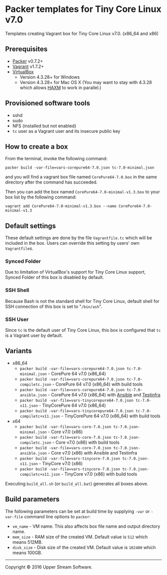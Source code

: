 # Packer templates for Tiny Core Linux v7.0

Templates creating Vagrant box for Tiny Core Linux v7.0. (x86_64 and x86)

## Prerequisites

* [Packer] v0.7.2+
* [Vagrant] v1.7.2+
* [VirtualBox]
	* Version 4.3.28+ for Windows
	* Version 4.3.28+ for Mac OS X (You may want to stay with 4.3.28 which allows [HAXM] to work in parallel.)

[Packer]: https://www.packer.io/ "Packer by HashiCorp"
[Vagrant]: https://www.vagrantup.com/ "Vagrant"
[VirtualBox]: https://www.virtualbox.org/ "Oracle VM VirtualBox"
[HAXM]: https://software.intel.com/en-us/android/articles/intel-hardware-accelerated-execution-manager
        "Intel&reg; Hardware Accelerated Execution Manager"

## Provisioned software tools

* sshd
* sudo
* NFS (installed but not enabled)
* `tc` user as a Vagrant user and its insecure public key

## How to create a box

From the terminal, invoke the following command:

	packer build -var-file=vars-corepure64-7.0.json tc-7.0-minimal.json

and you will find a vagrant box file named `CorePure64-7.0.box`
in the same directory after the command has succeeded.

Then you can add the box named `CorePure64-7.0-minimal-v1.3.box` to your box list
by the following command:

	vagrant add CorePure64-7.0-minimal-v1.3.box --name CorePure64-7.0-minimal-v1.3

## Default settings

These default settings are done by the file `Vagrantfile.tc` which will be included in the box.
Users can override this setting by users' own `Vagrantfile`s.

### Synced Folder

Due to limitation of VirtualBox's support for Tiny Core Linux support, Synced Folder of this box is disabled by default.

### SSH Shell

Because Bash is not the standard shell for Tiny Core Linux, default shell for SSH connection of this box
is set to "`/bin/ash`".

### SSH User

Since `tc` is the default user of Tiny Core Linux, this box is configured that `tc` is a Vagrant user by default.

## Variants

* x86_64
    * `packer build -var-file=vars-corepure64-7.0.json tc-7.0-minimal.json` - CorePure 64 v7.0 (x86_64)
    * `packer build -var-file=vars-corepure64-7.0.json tc-7.0-compiletc.json` - CorePure 64 v7.0 (x86_64) with build tools
    * `packer build -var-file=vars-corepure64-7.0.json tc-7.0-ansible.json` - CorePure 64 v7.0 (x86_64) with [Ansible] and [Testinfra]
    * `packer build -var-file=vars-tinycorepure64-7.0.json tc-7.0-x11.json` - TinyCorePure 64 v7.0 (x86_64)
    * `packer build -var-file=vars-tinycorepure64-7.0.json tc-7.0-compiletc+x11.json` - TinyCorePure 64 v7.0 (x86_64) with build tools
* x64
    * `packer build -var-file=vars-core-7.0.json tc-7.0.json-minimal.json` - Core v7.0 (x86)
    * `packer build -var-file=vars-core-7.0.json tc-7.0.json-compiletc.json` - Core v7.0 (x86) with build tools
    * `packer build -var-file=vars-core-7.0.json tc-7.0.json-ansible.json` - Core v7.0 (x86) with Ansible and Testinfra
    * `packer build -var-file=vars-tinycore-7.0.json tc-7.0.json-x11.json` - TinyCore v7.0 (x86)
    * `packer build -var-file=vars-tinycore-7.0.json tc-7.0.json-compiletc+x11.json` - TinyCore v7.0 (x86) with build tools

Executing `build_all.sh` (or `build_all.bat`) generates all boxes above.

[Ansible]: https://www.ansible.com/ "Ansible is Simple IT Automation"
[Testinfra]: https://testinfra.readthedocs.io/en/latest/ "Testinfra test your infrastructure &mdash; testinfra 1.1.3.dev24 documentation"

## Build parameters

The following parameters can be set at build time by supplying `-var` or `-var-file` command line options to `packer`:

* `vm_name` - VM name.  This also affects box file name and output directory name.
* `mem_size` - RAM size of the created VM.  Default value is `512` which means 512MB.
* `disk_size` - Disk size of the created VM.  Default value is `102400` which means 100GB.

- - -

Copyright &copy; 2016 Upper Stream Software.
